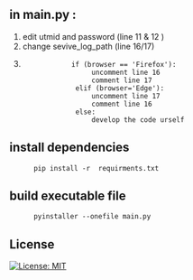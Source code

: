 ## in main.py :
1. edit utmid and password (line 11 & 12 )
2. change sevive_log_path (line 16/17)
3.                 if (browser == 'Firefox'):
                        uncomment line 16
                        comment line 17
                    elif (browser='Edge'):
                        uncomment line 17
                        comment line 16
                    else:
                        develop the code urself

## install dependencies
          pip install -r  requirments.txt          
         
## build  executable file
          pyinstaller --onefile main.py

## License
[![License: MIT](https://img.shields.io/badge/License-MIT-yellow.svg)](https://opensource.org/licenses/MIT)

